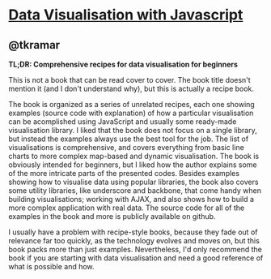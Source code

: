 # [Data Visualisation with Javascript](http://www.amazon.com/Data-Visualization-JavaScript-Stephen-Thomas/dp/1593276052/ref=sr_1_1?tag=rubyslava0f-20)

## @tkramar

**TL;DR: Comprehensive recipes for data visualisation for beginners**

This is not a book that can be read cover to cover. The book title doesn't mention it (and I don't understand why), but this is actually a recipe book.

The book is organized as a series of unrelated recipes, each one showing examples (source code with explanation) of how a particular visualisation can be acomplished using JavaScript and usually some ready-made visualisation library. I liked that the book does not focus on a single library, but instead the examples always use the best tool for the job. The list of visualisations is comprehensive, and covers everything from basic line charts to more complex map-based and dynamic visualisation. The book is obviously intended for beginners, but I liked how the author explains some of the more intricate parts of the presented codes. Besides examples showing how to visualise data using popular libraries, the book also covers some utility libraries, like underscore and backbone, that come handy when building visualisations; working with AJAX, and also shows how to build a more complex application with real data. The source code for all of the examples in the book and more is publicly available on github.

I usually have a problem with recipe-style books, because they fade out of relevance far too quickly, as the technology evolves and moves on, but this book packs more than just examples. Nevertheless, I'd only recommend the book if you are starting with data visualisation and need a good reference of what is possible and how.
